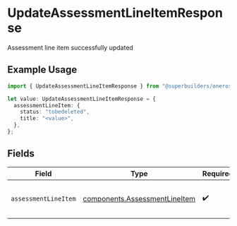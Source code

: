 # UpdateAssessmentLineItemResponse

Assessment line item successfully updated

## Example Usage

```typescript
import { UpdateAssessmentLineItemResponse } from "@superbuilders/oneroster/models/operations";

let value: UpdateAssessmentLineItemResponse = {
  assessmentLineItem: {
    status: "tobedeleted",
    title: "<value>",
  },
};
```

## Fields

| Field                                                                          | Type                                                                           | Required                                                                       | Description                                                                    |
| ------------------------------------------------------------------------------ | ------------------------------------------------------------------------------ | ------------------------------------------------------------------------------ | ------------------------------------------------------------------------------ |
| `assessmentLineItem`                                                           | [components.AssessmentLineItem](../../models/components/assessmentlineitem.md) | :heavy_check_mark:                                                             | Represents an assessment line item.                                            |